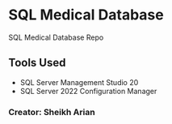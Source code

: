 # SQL Medical Database
SQL Medical Database Repo

## Tools Used
- SQL Server Management Studio 20
- SQL Server 2022 Configuration Manager

### Creator: Sheikh Arian
